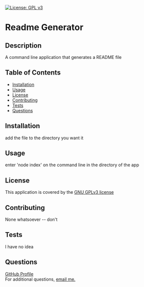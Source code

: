 
[![License: GPL v3](https://img.shields.io/badge/License-GPLv3-blue.svg)](https://www.gnu.org/licenses/gpl-3.0)

# Readme Generator
    
## Description
A command line application that generates a README file

## Table of Contents
* [Installation](#installation)
* [Usage](#usage)
* [License](#license)
* [Contributing](#contributing)
* [Tests](#tests)
* [Questions](#questions)

## Installation
add the file to the directory you want it

## Usage
enter 'node index' on the command line in the directory of the app

## License
This application is covered by the [GNU GPLv3 license](https://choosealicense.com/licenses/gpl-3.0/)

## Contributing
None whatsoever -- don't

## Tests
I have no idea

## Questions
[GitHub Profile](https://github.com/johnproodian)<br>
For additional questions, [email me.](mailto:jproodian721@gmail.com)
